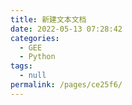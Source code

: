 ```yaml
---
title: 新建文本文档
date: 2022-05-13 07:28:42
categories: 
  - GEE
  - Python
tags: 
  - null
permalink: /pages/ce25f6/
---
```

